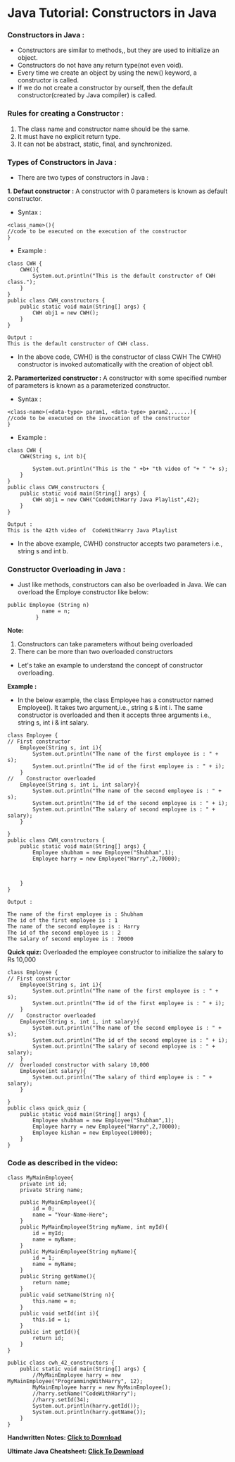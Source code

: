 # Java Tutorial: Constructors in Java

### Constructors in Java : 
- Constructors are similar to methods,, but they are used to initialize an object.
- Constructors do not have any return type(not even void).
- Every time we create an object by using the new() keyword, a constructor is called.
- If we do not create a constructor by ourself, then the default constructor(created by Java compiler) is called.

### Rules for creating a Constructor :
1. The class name and constructor name should be the same.
2. It must have no explicit return type.
3. It can not be abstract, static, final, and synchronized.

### Types of Constructors in Java :
- There are two types of constructors in Java :

**1. Defaut constructor :** A constructor with 0 parameters is known as default constructor.
- Syntax :

```
<class_name>(){
//code to be executed on the execution of the constructor
}  
```
- Example :

```
class CWH {
    CWH(){
        System.out.println("This is the default constructor of CWH class.");
    }
}
public class CWH_constructors {
    public static void main(String[] args) {
        CWH obj1 = new CWH();
    }
}
```

```
Output :
This is the default constructor of CWH class.
```

- In the above code, CWH() is the constructor of class CWH The CWH() constructor is invoked automatically with the creation of object ob1.

**2. Paramerterized constructor :** A constructor with some specified number of parameters is known as a parameterized constructor.
- Syntax :

```
<class-name>(<data-type> param1, <data-type> param2,......){
//code to be executed on the invocation of the constructor
}
```

- Example :

```
class CWH {
    CWH(String s, int b){

        System.out.println("This is the " +b+ "th video of "+ " "+ s);
    }
}
public class CWH_constructors {
    public static void main(String[] args) {
        CWH obj1 = new CWH("CodeWithHarry Java Playlist",42);
    }
}
```

```
Output :
This is the 42th video of  CodeWithHarry Java Playlist
````

- In the above example, CWH() constructor accepts two parameters i.e., string s and int b.

### Constructor Overloading in Java :
- Just like methods, constructors can also be overloaded in Java. We can overload the Employe constructor like below: 

```
public Employee (String n)
           name = n;
         }
```

**Note:**
1. Constructors can take parameters without being overloaded 
2. There can be more than two overloaded constructors 

- Let's take an example to understand the concept of constructor overloading. 

**Example :**

- In the below example, the class Employee has a constructor named Employee(). It takes two argument,i.e., string s & int i. The same constructor is overloaded and then it accepts three arguments i.e., string s, int i & int salary. 

```
class Employee {
// First constructor
    Employee(String s, int i){
        System.out.println("The name of the first employee is : " + s);
        System.out.println("The id of the first employee is : " + i);
    }
//    Constructor overloaded
    Employee(String s, int i, int salary){
        System.out.println("The name of the second employee is : " + s);
        System.out.println("The id of the second employee is : " + i);
        System.out.println("The salary of second employee is : " + salary);
    }

}
public class CWH_constructors {
    public static void main(String[] args) {
        Employee shubham = new Employee("Shubham",1);
        Employee harry = new Employee("Harry",2,70000);



    }
}
```

```
Output :

The name of the first employee is : Shubham
The id of the first employee is : 1
The name of the second employee is : Harry
The id of the second employee is : 2
The salary of second employee is : 70000
 ```

**Quick quiz:** Overloaded the employee constructor to initialize the salary to Rs 10,000

```
class Employee {
// First constructor
    Employee(String s, int i){
        System.out.println("The name of the first employee is : " + s);
        System.out.println("The id of the first employee is : " + i);
    }
//    Constructor overloaded
    Employee(String s, int i, int salary){
        System.out.println("The name of the second employee is : " + s);
        System.out.println("The id of the second employee is : " + i);
        System.out.println("The salary of second employee is : " + salary);
    }
//  Overloaded constructor with salary 10,000
    Employee(int salary){
        System.out.println("The salary of third employee is : " + salary);
    }

}
public class quick_quiz {
    public static void main(String[] args) {
        Employee shubham = new Employee("Shubham",1);
        Employee harry = new Employee("Harry",2,70000);
        Employee kishan = new Employee(10000);
    }
}        
```

### Code as described in the video:

```
class MyMainEmployee{
    private int id;
    private String name;

    public MyMainEmployee(){
        id = 0;
        name = "Your-Name-Here";
    }
    public MyMainEmployee(String myName, int myId){
        id = myId;
        name = myName;
    }
    public MyMainEmployee(String myName){
        id = 1;
        name = myName;
    }
    public String getName(){
        return name;
    }
    public void setName(String n){
        this.name = n;
    }
    public void setId(int i){
        this.id = i;
    }
    public int getId(){
        return id;
    }
}

public class cwh_42_constructors {
    public static void main(String[] args) {
        //MyMainEmployee harry = new MyMainEmployee("ProgrammingWithHarry", 12);
        MyMainEmployee harry = new MyMainEmployee();
        //harry.setName("CodeWithHarry");
        //harry.setId(34);
        System.out.println(harry.getId());
        System.out.println(harry.getName());
    }
}
```

**Handwritten Notes: [Click to Download](https://api.codewithharry.com/media/videoSeriesFiles/courseFiles/java-tutorials-for-beginners-42/Chapter9.pdf)**

**Ultimate Java Cheatsheet: [Click To Download](https://api.codewithharry.com/media/videoSeriesFiles/courseFiles/java-tutorials-for-beginners-42/UltimateJavaCheatSheet.pdf)**
